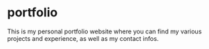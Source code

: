# portfolio
This is my personal portfolio website where you can find my various projects and experience, as well as my contact infos.
